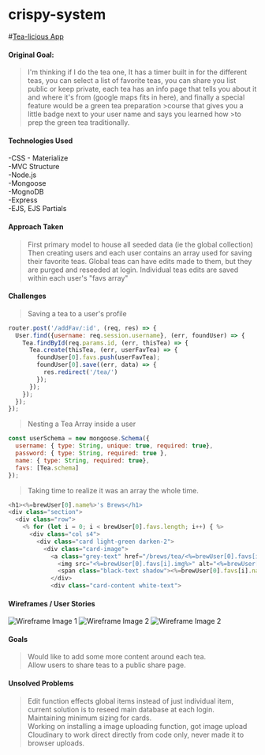 # crispy-system

<!-- link to hosted app -->
#[Tea-licious App](https://tea-licious.herokuapp.com/)

#### Original Goal:
>I'm thinking if I do the tea one, It has a timer built in for the different teas, you can select a list of favorite teas, you can share you list public or keep private, each tea has an info page that tells you about it and where it's from (google maps fits in here), and finally a special feature would be a green tea preparation >course that gives you a little badge next to your user name and says you learned how >to prep the green tea traditionally.

#### Technologies Used

  -CSS - Materialize  
  -MVC Structure  
  -Node.js  
  -Mongoose  
  -MognoDB  
  -Express  
  -EJS, EJS Partials  


#### Approach Taken
>First primary model to house all seeded data (ie the global collection)
Then creating users and each user contains an array used for saving their favorite teas.
Global teas can have edits made to them, but they are purged and reseeded at login.
Individual teas edits are saved within each user's "favs array"

#### Challenges

>Saving a tea to a user's profile
```javascript
router.post('/addFav/:id', (req, res) => {
  User.find({username: req.session.username}, (err, foundUser) => {
    Tea.findById(req.params.id, (err, thisTea) => {
      Tea.create(thisTea, (err, userFavTea) => {
        foundUser[0].favs.push(userFavTea);
        foundUser[0].save((err, data) => {
          res.redirect('/tea/')
        });
      });
    });
  });
});
```

>Nesting a Tea Array inside a user
```javascript
const userSchema = new mongoose.Schema({
  username: { type: String, unique: true, required: true},
  password: { type: String, required: true },
  name: { type: String, required: true},
  favs: [Tea.schema]
});
```
>Taking time to realize it was an array the whole time.
```javascript
<h1><%=brewUser[0].name%>'s Brews</h1>
<div class="section">
  <div class="row">
    <% for (let i = 0; i < brewUser[0].favs.length; i++) { %>
      <div class="col s4">
        <div class="card light-green darken-2">
          <div class="card-image">
            <a class="grey-text" href="/brews/tea/<%=brewUser[0].favs[i].id%>">
              <img src="<%=brewUser[0].favs[i].img%>" alt="<%=brewUser[0].favs[i].name%>">
              <span class="black-text shadow"><%=brewUser[0].favs[i].name%></span></a>
            </div>
            <div class="card-content white-text">
```

#### Wireframes /  User Stories
![Wireframe Image 1](https://res.cloudinary.com/hvqyfnzvb/image/upload/c_scale,w_500/v1573455686/20191109_223642_xvnk7y.jpg "Wireframe Image 1")
![Wireframe Image 2](https://res.cloudinary.com/hvqyfnzvb/image/upload/c_scale,w_500/v1573455685/20191109_223632_vldbxn.jpg "Wireframe Image 2")
![Wireframe Image 2](https://res.cloudinary.com/hvqyfnzvb/image/upload/c_scale,w_500/v1573455686/20191109_223619_qnvjfz.jpg "Wireframe Image 3")
<!-- pull and edit images to put here -->



#### Goals
> Would like to add some more content around each tea.  
  Allow users to share teas to a public share page.
<!-- put some goals or hopes for more to do to this app -->


#### Unsolved Problems
> Edit function effects global items instead of just individual item, current solution is to reseed main database at each login.  
  Maintaining minimum sizing for cards.  
  Working on installing a image uploading function, got image upload Cloudinary to work direct directly from code only, never made it to browser uploads.
